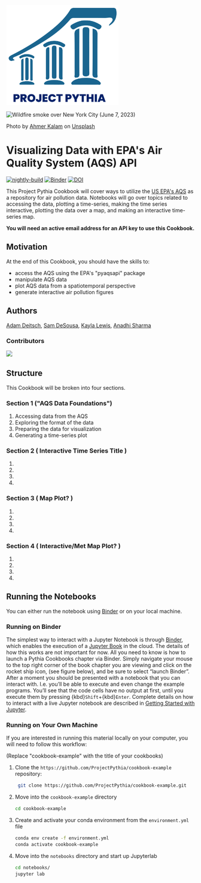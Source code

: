 <img src="thumbnail.png" alt="thumbnail" width="300"/>

<img src="https://images.unsplash.com/photo-1686179225818-c07909cd2911?q=80&w=2070&auto=format&fit=crop&ixlib=rb-4.0.3&ixid=M3wxMjA3fDB8MHxwaG90by1wYWdlfHx8fGVufDB8fHx8fA%3D%3D" width=300, alt="Wildfire smoke over New York City (June 7, 2023)"></img><p>
Photo by <a href="https://unsplash.com/@ahmerkalam?utm_content=creditCopyText&utm_medium=referral&utm_source=unsplash">Ahmer Kalam</a> on <a href="https://unsplash.com/photos/a-foggy-city-skyline-with-the-sun-in-the-distance-Reuk1nmutFI?utm_content=creditCopyText&utm_medium=referral&utm_source=unsplash">Unsplash</a></p>

# Visualizing Data with EPA's Air Quality System (AQS) API

[![nightly-build](https://github.com/ProjectPythia/cookbook-template/actions/workflows/nightly-build.yaml/badge.svg)](https://github.com/ProjectPythia/cookbook-template/actions/workflows/nightly-build.yaml)
[![Binder](https://binder.projectpythia.org/badge_logo.svg)](https://binder.projectpythia.org/v2/gh/ProjectPythia/cookbook-template/main?labpath=notebooks)
[![DOI](https://zenodo.org/badge/475509405.svg)](https://zenodo.org/badge/latestdoi/475509405)

This Project Pythia Cookbook will cover ways to utilize the [US EPA's AQS](https://www.epa.gov/aqs) as a repository for air pollution data. Notebooks will go over topics related to accessing the data, plotting a time-series, making the time series interactive, plotting the data over a map, and making an interactive time-series map.

<b>You will need an active email address for an API key to use this Cookbook.</b>

## Motivation

At the end of this Cookbook, you should have the skills to:
- access the AQS using the EPA's "pyaqsapi" package
- manipulate AQS data
- plot AQS data from a spatiotemporal perspective
- generate interactive air pollution figures

## Authors

[Adam Deitsch](https://github.com/AMDeitsch), [Sam DeSousa](https://github.com/wxsamdes), [Kayla Lewis](https://github.com/KaylaLewis23), [Anadhi Sharma](https://github.com/zee790)


### Contributors

<a href="https://github.com/ProjectPythia/cookbook-template/graphs/contributors">
  <img src="https://contrib.rocks/image?repo=ProjectPythia/cookbook-template" />
</a>

## Structure

This Cookbook will be broken into four sections.

### Section 1 ("AQS Data Foundations")

1. Accessing data from the AQS
2. Exploring the format of the data
3. Preparing the data for visualization
4. Generating a time-series plot

### Section 2 ( Interactive Time Series Title )

1. 
1. 
1. 
1. 


### Section 3 ( Map Plot? )

1. 
1. 
1. 
1. 

### Section 4 ( Interactive/Met Map Plot? )

1. 
1. 
1. 
1. 

## Running the Notebooks

You can either run the notebook using [Binder](https://binder.projectpythia.org/) or on your local machine.

### Running on Binder

The simplest way to interact with a Jupyter Notebook is through
[Binder](https://binder.projectpythia.org/), which enables the execution of a
[Jupyter Book](https://jupyterbook.org) in the cloud. The details of how this works are not
important for now. All you need to know is how to launch a Pythia
Cookbooks chapter via Binder. Simply navigate your mouse to
the top right corner of the book chapter you are viewing and click
on the rocket ship icon, (see figure below), and be sure to select
“launch Binder”. After a moment you should be presented with a
notebook that you can interact with. I.e. you’ll be able to execute
and even change the example programs. You’ll see that the code cells
have no output at first, until you execute them by pressing
{kbd}`Shift`\+{kbd}`Enter`. Complete details on how to interact with
a live Jupyter notebook are described in [Getting Started with
Jupyter](https://foundations.projectpythia.org/foundations/getting-started-jupyter.html).

### Running on Your Own Machine

If you are interested in running this material locally on your computer, you will need to follow this workflow:

(Replace "cookbook-example" with the title of your cookbooks)

1. Clone the `https://github.com/ProjectPythia/cookbook-example` repository:

   ```bash
    git clone https://github.com/ProjectPythia/cookbook-example.git
   ```

1. Move into the `cookbook-example` directory
   ```bash
   cd cookbook-example
   ```
1. Create and activate your conda environment from the `environment.yml` file
   ```bash
   conda env create -f environment.yml
   conda activate cookbook-example
   ```
1. Move into the `notebooks` directory and start up Jupyterlab
   ```bash
   cd notebooks/
   jupyter lab
   ```
